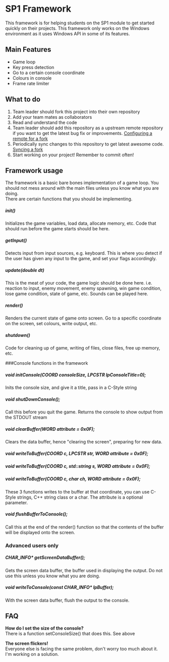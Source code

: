 SP1 Framework
============


This framework is for helping students on the SP1 module to get started quickly on their projects. This framework only works on the Windows environment as it uses Windows API in some of its features. 

Main Features
-------------

- Game loop  
- Key press detection  
- Go to a certain console coordinate  
- Colours in console  
- Frame rate limiter  

What to do
----------

1. Team leader should fork this project into their own repository
2. Add your team mates as collaborators
3. Read and understand the code
4. Team leader should add this repository as a upstream remote repository if you want to get the latest bug fix or improvements. [Configuring a remote for a fork](https://help.github.com/articles/configuring-a-remote-for-a-fork)
5. Periodically sync changes to this repository to get latest awesome code. [Syncing a fork](https://help.github.com/articles/syncing-a-fork)
6. Start working on your project! Remember to commit often!

Framework usage
---------------

The framework is a basic bare bones implementation of a game loop. You should not mess around with the main files unless you know what you are doing.  
There are certain functions that you should be implementing.
##### init()
Initializes the game variables, load data, allocate memory, etc. Code that should run before the game starts should be here.

##### getInput()
Detects input from input sources, e.g. keyboard. This is where you detect if the user has given any input to the game, and set your flags accordingly.

##### update(double dt)
This is the meat of your code, the game logic should be done here. i.e. reaction to input, enemy movement, enemy spawning, win game condition, lose game condition, state of game, etc.
Sounds can be played here.

##### render()
Renders the current state of game onto screen. Go to a specific coordinate on the screen, set colours, write output, etc.

##### shutdown()
Code for cleaning up of game, writing of files, close files, free up memory, etc.

###Console functions in the framework

##### void initConsole(COORD consoleSize, LPCSTR lpConsoleTitle=0);
Inits the console size, and give it a title, pass in a C-Style string

##### void shutDownConsole();
Call this before you quit the game. Returns the console to show output from the STDOUT stream  



##### void clearBuffer(WORD attribute = 0x0F);
Clears the data buffer, hence "clearing the screen", preparing for new data.

##### void writeToBuffer(COORD c, LPCSTR str, WORD attribute = 0x0F);
##### void writeToBuffer(COORD c, std::string s, WORD attribute = 0x0F);
##### void writeToBuffer(COORD c, char ch, WORD attribute = 0x0F);
These 3 functions writes to the buffer at that coordinate, you can use C-Style strings, C++ string class or a char. The attribute is a optional parameter.

##### void flushBufferToConsole();
Call this at the end of the render() function so that the contents of the buffer will be displayed onto the screen.

### Advanced users only

##### CHAR_INFO* getScreenDataBuffer();
Gets the screen data buffer, the buffer used in displaying the output. Do not use this unless you know what you are doing.  
##### void writeToConsole(const CHAR_INFO* lpBuffer);
With the screen data buffer, flush the output to the console.

FAQ
---

**How do I set the size of the console?**  
There is a function setConsoleSize() that does this. See above

**The screen flickers!**  
Everyone else is facing the same problem, don't worry too much about it. I'm working on a solution.


